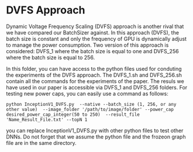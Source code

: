 # DVFS Approach

Dynamic Voltage Frequency Scaling (DVFS) approach is another rival that we have compared our BatchSizer against. In this approach (DVFS), the batch size is constant and only the 
frequency of GPU is dynamically adjust to manage the power consumption. Two version of this approach is considered: DVFS_1 
where the batch size is equal to one and DVFS_256 where the batch size is equal to 256. 


In this folder, you can have access to the python files used for conduting the experiments of the DVFS approach. 
The DVFS_1.sh and DVFS_256.sh contain all the commands for the experiments of the paper. The resuls we have used in our paper is accessible via DVFS_1 and DVFS_256 folders.
For testing new power caps, you can easily use a command as follows:

    python InceptionV1_DVFS.py  --native --batch_size (1, 256, or any other value)  --image_folder '/path/to/image/folder' --power_cap desired_power_cap_integer(50 to 250)  --result_file 'Name_Result_File.txt' --topN 1

you can replace InceptionV1_DVFS.py with other python files to test other DNNs. Do not forget 
that we assume the python file and the frozeon graph file are in the same directory.

